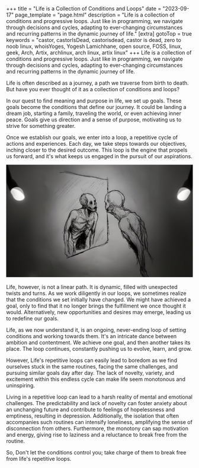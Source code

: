 +++
title = "Life is a Collection of Conditions and Loops"
date = "2023-09-17"
page_template = "page.html"
description = "Life is a collection of conditions and progressive loops. Just like in programming, we navigate through decisions and cycles, adapting to ever-changing circumstances and recurring patterns in the dynamic journey of life."
[extra]
gotoTop = true
keywords = "castor, castorIsDead, castorisdead, castor is dead, zero to noob linux, whoisYoges, Yogesh Lamichhane, open source, FOSS, linux, geek, Arch, Artix, archlinux, arch linux, artix linux"
+++
Life is a collection of conditions and progressive loops. Just like in programming, we navigate through decisions and cycles, adapting to ever-changing circumstances and recurring patterns in the dynamic journey of life.
<!-- more -->

Life is often described as a journey, a path we traverse from birth to death. But have you ever thought of it as a collection of conditions and loops?

In our quest to find meaning and purpose in life, we set up goals. These goals become the conditions that define our journey. It could be landing a dream job, starting a family, traveling the world, or even achieving inner peace. Goals give us direction and a sense of purpose, motivating us to strive for something greater.

Once we establish our goals, we enter into a loop, a repetitive cycle of actions and experiences. Each day, we take steps towards our objectives, inching closer to the desired outcome. This loop is the engine that propels us forward, and it's what keeps us engaged in the pursuit of our aspirations.

![Life is a loop.](/assets/images/blogs/life-is-a-loop/loop.jpg)

Life, however, is not a linear path. It is dynamic, filled with unexpected twists and turns. As we work diligently in our loops, we sometimes realize that the conditions we set initially have changed. We might have achieved a goal, only to find that it no longer brings the fulfillment we once thought it would. Alternatively, new opportunities and desires may emerge, leading us to redefine our goals.

Life, as we now understand it, is an ongoing, never-ending loop of setting conditions and working towards them. It's an intricate dance between ambition and contentment. We achieve one goal, and then another takes its place. The loop continues, constantly pushing us to evolve, learn, and grow.

However, Life's repetitive loops can easily lead to boredom as we find ourselves stuck in the same routines, facing the same challenges, and pursuing similar goals day after day. The lack of novelty, variety, and excitement within this endless cycle can make life seem monotonous and uninspiring.

Living in a repetitive loop can lead to a harsh reality of mental and emotional challenges. The predictability and lack of novelty can foster anxiety about an unchanging future and contribute to feelings of hopelessness and emptiness, resulting in depression. Additionally, the isolation that often accompanies such routines can intensify loneliness, amplifying the sense of disconnection from others. Furthermore, the monotony can sap motivation and energy, giving rise to laziness and a reluctance to break free from the routine.

So, Don't let the conditions control you; take charge of them to break free from life's repetitive loops.